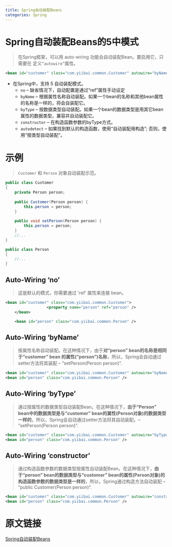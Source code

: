 ```yaml
---
title: Spring自动装配Beans
categories: Spring
---
```

# Spring自动装配Beans的5中模式
> 在Spring框架，可以用 auto-wiring 功能会自动装配Bean。要启用它，只需要在 <bean>定义`“autowire”`属性。
``` xml
<bean id="customer" class="com.yiibai.common.Customer" autowire="byName" />
```
- 在Spring中，支持 5 自动装配模式。
    - `no` – 缺省情况下，自动配置是通过“ref”属性手动设定
    - `byName` – 根据属性名称自动装配。如果一个bean的名称和其他bean属性的名称是一样的，将会自装配它。
    - `byType` – 按数据类型自动装配。如果一个bean的数据类型是用其它bean属性的数据类型，兼容并自动装配它。
    - `constructor` – 在构造函数参数的byType方式。
    - `autodetect` – 如果找到默认的构造函数，使用“自动装配用构造”; 否则，使用“按类型自动装配”。

# 示例
> `Customer` 和 `Person` 对象自动装配示范。
``` java
public class Customer 
{
	private Person person;
	
	public Customer(Person person) {
		this.person = person;
	}
	
	public void setPerson(Person person) {
		this.person = person;
	}
	//...
}

public class Person 
{
	//...
}
```
## Auto-Wiring ‘no’
> 这是默认的模式，你需要通过 'ref' 属性来连接 bean。
``` xml
<bean id="customer" class="com.yiibai.common.Customer">
                  <property name="person" ref="person" />
	</bean>

	<bean id="person" class="com.yiibai.common.Person" />
```

## Auto-Wiring ‘byName’
> 按属性名称自动装配。在这种情况下，由于**对“person” bean的名称是相同于“customer” bean 的属性(“person”)名称**，所以，Spring会自动通过setter方法将其装配 – “setPerson(Person person)“.
``` xml
<bean id="customer" class="com.yiibai.common.Customer" autowire="byName" />	
<bean id="person" class="com.yiibai.common.Person" />
```

## Auto-Wiring ‘byType’
> 通过按属性的数据类型自动装配Bean。在这种情况下，**由于“Person” bean中的数据类型是与“customer” bean的属性(Person对象)的数据类型一样的**，所以，Spring会自动通过setter方法将其自动装配。– “setPerson(Person person)“.
``` xml
<bean id="customer" class="com.yiibai.common.Customer" autowire="byType" />
<bean id="person" class="com.yiibai.common.Person" />
```

## Auto-Wiring ‘constructor’
> 通过构造函数参数的数据类型按属性自动装配Bean。在这种情况下，**由于“person” bean的数据类型与“customer” bean的属性(Person对象)的构造函数参数的数据类型是一样的**，所以，Spring通过构造方法自动装配 – “public Customer(Person person)“.
``` xml
<bean id="customer" class="com.yiibai.common.Customer" autowire="constructor" />
<bean id="person" class="com.yiibai.common.Person" />
```

# 原文链接
[Spring自动装配Beans](http://www.yiibai.com/spring/spring-auto-wiring-beans-in-xml.html)
